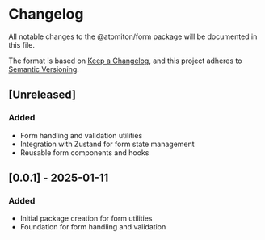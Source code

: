 # Changelog

All notable changes to the @atomiton/form package will be documented in this file.

The format is based on [Keep a Changelog](https://keepachangelog.com/en/1.0.0/),
and this project adheres to [Semantic Versioning](https://semver.org/spec/v2.0.0.html).

## [Unreleased]

### Added

- Form handling and validation utilities
- Integration with Zustand for form state management
- Reusable form components and hooks

## [0.0.1] - 2025-01-11

### Added

- Initial package creation for form utilities
- Foundation for form handling and validation
